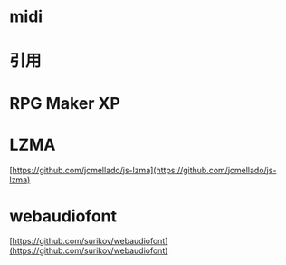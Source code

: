 # midi 
# 引用
# RPG Maker XP
# LZMA
[https://github.com/jcmellado/js-lzma](https://github.com/jcmellado/js-lzma)
# webaudiofont
[https://github.com/surikov/webaudiofont](https://github.com/surikov/webaudiofont)

